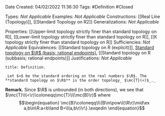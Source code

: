 <br />
<br />

Date Created: 04/02/2022 11:36:30
Tags: #Definition #Closed  

Types: _Not Applicable_
Examples: _Not Applicable_
Constructions: [[Real Line (Topology)]], [[Standard Topology on R2]]
Generalizations: _Not Applicable_

Properties: [[Upper-limit topology strictly finer than standard topology on R]], [[Lower-limit topology strictly finer than standard topology on R]], [[K topology strictly finer than standard topology on R]]
Sufficiencies: _Not Applicable_
Equivalences: [[Standard topology on R (explicit)]], [Standard topology on $\R$ (basis; rational endpoints)](Standard%20topology%20on%20R%20(basis;%20rational%20endpoints).md), [[Standard topology on R (subbasis; rational endpoints)]]
Justifications: _Not Applicable_

``` ad-Definition
title: Definition.

_Let $<$ be the standard ordering on the real numbers $\R$. The **standard topology on $\R$** is the order topology_ $\mc{T}(<)$_._

```

**Remark.** Since $\R$ is unbounded (in both directions), we see that $\mc{T}\l(<\r)\coloneqq\mc{T}\l(\mc{B}\r)$ where
$$\begin{equation}
    \mc{B}\coloneqq\l\{B\in\pow\l(\R\r)\mid\ex a,b\in\R:a<b\land B=\l(a,b\r)\r\}.\exqedin
\end{equation}$$
